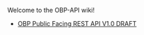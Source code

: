 Welcome to the OBP-API wiki!

* [OBP Public Facing REST API V1.0 DRAFT](https://github.com/OpenBankProject/OBP-API/wiki/OBP-Public-Facing-REST-API-V1.0-DRAFT)